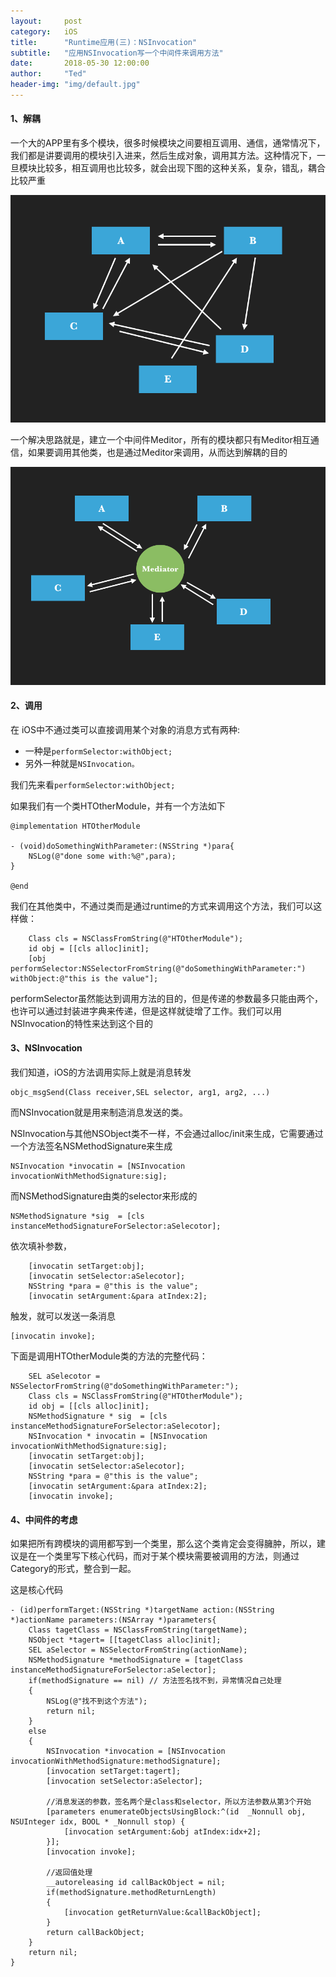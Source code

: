 ```yaml
---
layout:     post
category:   iOS
title:      "Runtime应用(三)：NSInvocation"
subtitle:   "应用NSInvocation写一个中间件来调用方法"
date:       2018-05-30 12:00:00
author:     "Ted"
header-img: "img/default.jpg"
---
```


#### 1、解耦

一个大的APP里有多个模块，很多时候模块之间要相互调用、通信，通常情况下，我们都是讲要调用的模块引入进来，然后生成对象，调用其方法。这种情况下，一旦模块比较多，相互调用也比较多，就会出现下图的这种关系，复杂，错乱，耦合比较严重

![img](/img/Simple_8/10.png)

一个解决思路就是，建立一个中间件Meditor，所有的模块都只有Meditor相互通信，如果要调用其他类，也是通过Meditor来调用，从而达到解耦的目的

![img](/img/Simple_8/11.png)

#### 2、调用

在 iOS中不通过类可以直接调用某个对象的消息方式有两种:

- 一种是`performSelector:withObject;`
- 另外一种就是`NSInvocation。`

我们先来看`performSelector:withObject;`

如果我们有一个类HTOtherModule，并有一个方法如下

```
@implementation HTOtherModule

- (void)doSomethingWithParameter:(NSString *)para{
    NSLog(@"done some with:%@",para);
}

@end
```

我们在其他类中，不通过类而是通过runtime的方式来调用这个方法，我们可以这样做：

```
    Class cls = NSClassFromString(@"HTOtherModule");
    id obj = [[cls alloc]init];
    [obj performSelector:NSSelectorFromString(@"doSomethingWithParameter:") withObject:@"this is the value"];
```

performSelector虽然能达到调用方法的目的，但是传递的参数最多只能由两个，也许可以通过封装进字典来传递，但是这样就徒增了工作。我们可以用NSInvocation的特性来达到这个目的

#### 3、NSInvocation

我们知道，iOS的方法调用实际上就是消息转发

```
objc_msgSend(Class receiver,SEL selector, arg1, arg2, ...)
```

而NSInvocation就是用来制造消息发送的类。

NSInvocation与其他NSObject类不一样，不会通过alloc/init来生成，它需要通过一个方法签名NSMethodSignature来生成

```
NSInvocation *invocatin = [NSInvocation invocationWithMethodSignature:sig];
```

而NSMethodSignature由类的selector来形成的

```
NSMethodSignature *sig  = [cls instanceMethodSignatureForSelector:aSelecotor];
```

依次填补参数，

```
    [invocatin setTarget:obj];
    [invocatin setSelector:aSelecotor];
    NSString *para = @"this is the value";
    [invocatin setArgument:&para atIndex:2];
```

触发，就可以发送一条消息

```
[invocatin invoke];
```

下面是调用HTOtherModule类的方法的完整代码：

```
    SEL aSelecotor = NSSelectorFromString(@"doSomethingWithParameter:");
    Class cls = NSClassFromString(@"HTOtherModule");
    id obj = [[cls alloc]init];
    NSMethodSignature * sig  = [cls instanceMethodSignatureForSelector:aSelecotor];
    NSInvocation * invocatin = [NSInvocation invocationWithMethodSignature:sig];
    [invocatin setTarget:obj];
    [invocatin setSelector:aSelecotor];
    NSString *para = @"this is the value";
    [invocatin setArgument:&para atIndex:2];
    [invocatin invoke];
```

#### 4、中间件的考虑

如果把所有跨模块的调用都写到一个类里，那么这个类肯定会变得臃肿，所以，建议是在一个类里写下核心代码，而对于某个模块需要被调用的方法，则通过Category的形式，整合到一起。

这是核心代码

```
- (id)performTarget:(NSString *)targetName action:(NSString *)actionName parameters:(NSArray *)parameters{
    Class tagetClass = NSClassFromString(targetName);
    NSObject *tagert= [[tagetClass alloc]init];
    SEL aSelector = NSSelectorFromString(actionName);
    NSMethodSignature *methodSignature = [tagetClass instanceMethodSignatureForSelector:aSelector];
    if(methodSignature == nil) // 方法签名找不到，异常情况自己处理
    {
        NSLog(@"找不到这个方法");
        return nil;
    }
    else
    {
        NSInvocation *invocation = [NSInvocation invocationWithMethodSignature:methodSignature];
        [invocation setTarget:tagert];
        [invocation setSelector:aSelector];
        
        //消息发送的参数，签名两个是class和selector，所以方法参数从第3个开始
        [parameters enumerateObjectsUsingBlock:^(id  _Nonnull obj, NSUInteger idx, BOOL * _Nonnull stop) {
            [invocation setArgument:&obj atIndex:idx+2];
        }];
        [invocation invoke];
        
        //返回值处理
        __autoreleasing id callBackObject = nil;
        if(methodSignature.methodReturnLength)
        {
            [invocation getReturnValue:&callBackObject];
        }
        return callBackObject;
    }
    return nil;
}
```

